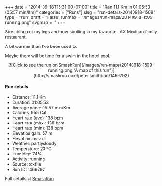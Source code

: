 +++
date = "2014-09-18T15:31:00+07:00"
title = "Ran 11.1 Km in 01:05:53 (05:57 min/Km)"
categories = ["Runs"]
slug = "run-details-20140918-1509"
type = "run"
draft = "False"
runmap = "/images/run-maps/20140918-1509-running.png"
svgmap = '<polyline points="28 53, 41 53, 58 53, 100 53, 44 54, 42 53, 36 54, 35 53, 15 53, 15 53, 15 49, 15 48, 11 48, 0 48, 0 45">'
+++

Stretching out my legs and now strolling to my favourite LAX Mexican  family restaurant. 

A bit warmer than I've been used to. 

Maybe there will be time for a swim in the hotel pool. 



<!--more-->

<center>
[![Click to see the run on SmashRun](/images/run-maps/20140918-1509-running.png "A map of this run")](http://smashrun.com/peter.smith/run/1469792)
</center>

#### Run details

* Distance: 11.1 Km
* Duration: 01:05:53
* Average pace: 05:57 min/Km
* Calories: 955 Cal
* Heart rate (ave): 138 bpm
* Heart rate (max): 138 bpm
* Heart rate (min): 138 bpm
* Elevation gain: 57 m
* Elevation loss:  m
* Weather: partlycloudy
* Temperature: 23 &deg;C
* Humidity: 74%
* Activity: running
* Source: tcxfile
* Run ID: 1469792

Full details at [SmashRun](http://smashrun.com/peter.smith/run/1469792)